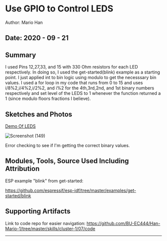 #  Use GPIO to Control LEDS

Author: Mario Han

Date: 2020 - 09 - 21
-----

## Summary

I used Pins 12,27,33, and 15 with 330 Ohm resistors for each LED respectively. In doing so, I used the get-started(blink) example as a starting point. 
I just applied int to bin logic using modulo to get the necesssary bin values. I used a for loop in my code that runs from 0 to 15 and uses
i/8%2,i/4%2,i/2%2, and i%2 for the 4th,3rd,2nd, and 1st binary numbers respectively and set level of the LEDS to 1 whenever the function returned a 
1 (since modulo floors fractions I believe).

## Sketches and Photos

[Demo Of LEDS](https://drive.google.com/file/d/1Prw8HIhEM4GhQPIklh9e-DLLmXVWK7DW/view?usp=sharing)

![Screenshot (149)](https://user-images.githubusercontent.com/45515930/93776037-1ff40f80-fbf1-11ea-97b0-19a1c53883f8.png)

Error checking to see if I'm getting the correct binary values.

## Modules, Tools, Source Used Including Attribution

ESP example "blink" from get-started:

https://github.com/espressif/esp-idf/tree/master/examples/get-started/blink

## Supporting Artifacts

Link to code repo for easier navigation: https://github.com/BU-EC444/Han-Mario-1/tree/master/skills/cluster-1/07/code


-----
